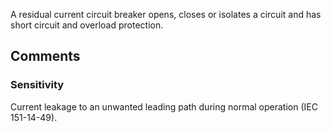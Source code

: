 A residual current circuit breaker opens, closes or isolates a circuit and has short circuit and overload protection.

<!-- end of short definition -->



## Comments

### Sensitivity

Current leakage to an unwanted leading path during normal operation (IEC 151-14-49).

